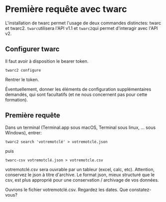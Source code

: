 # Première requête avec twarc

L'installation de twarc permet l'usage de deux commandes distinctes: twarc et twarc2. `twarc`utilisera l'API v1.1 et `twarc2`qui permet d'interagir avec l'API v2. 

## Configurer twarc

Il faut avoir à disposition le bearer token.

`twarc2 configure`

Rentrer le token.

Éventuellement, donner les éléments de configuration supplémentaires demandés, qui sont facultatifs (et ne nous concernent pas pour cette formation).

## Première requête

Dans un terminal (Terminal.app sous macOS, Terminal sous linux, ... sous Windows), entrer:

`twarc2 search 'votremotclé' > votremotclé.json`

puis

`twarc-csv votremotclé.json > votremotcle.csv`

votremotclé.csv sera ouvrable par un tableur (excel, calc, etc). Attention, conservez le json à titre d'archive. Le format json, mieux structuré que le csv, est plus approprié pour une conservation / archivage de vos données.

Ouvrons le fichier votremotclé.csv. Regardez les dates. Que constatez-vous?

